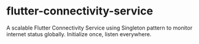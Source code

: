 # flutter-connectivity-service
A scalable Flutter Connectivity Service using Singleton pattern to monitor internet status globally. Initialize once, listen everywhere.
